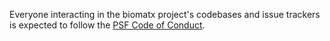 Everyone interacting in the biomatx project's codebases and issue trackers is expected to
follow the [PSF Code of Conduct](https://www.python.org/psf/conduct/).
